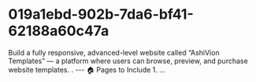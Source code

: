 # 019a1ebd-902b-7da6-bf41-62188a60c47a
Build a fully responsive, advanced-level website called “AshiVion Templates” — a platform where users can browse, preview, and purchase website templates.  .   ---  🏠 Pages to Include  1. ...
